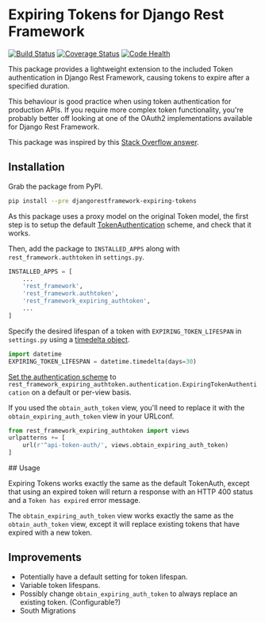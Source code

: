 # Expiring Tokens for Django Rest Framework

[![Build Status](https://travis-ci.org/JamesRitchie/django-rest-framework-expiring-tokens.svg?branch=master)](https://travis-ci.org/JamesRitchie/django-rest-framework-expiring-tokens)
[![Coverage Status](https://coveralls.io/repos/JamesRitchie/django-rest-framework-expiring-tokens/badge.svg)](https://coveralls.io/r/JamesRitchie/django-rest-framework-expiring-tokens)
[![Code Health](https://landscape.io/github/JamesRitchie/django-rest-framework-expiring-tokens/master/landscape.svg?style=flat)](https://landscape.io/github/JamesRitchie/django-rest-framework-expiring-tokens/master)

This package provides a lightweight extension to the included Token
authentication in Django Rest Framework, causing tokens to expire after
a specified duration.

This behaviour is good practice when using token authentication for production
APIs.
If you require more complex token functionality, you're probably better off
looking at one of the OAuth2 implementations available for Django Rest
Framework.

This package was inspired by this
[Stack Overflow answer](http://stackoverflow.com/a/15380732).

## Installation

Grab the package from PyPI.

```zsh
pip install --pre djangorestframework-expiring-tokens
```

As this package uses a proxy model on the original Token model, the first step
is to setup the default
[TokenAuthentication](http://www.django-rest-framework.org/api-guide/authentication/#tokenauthentication)
scheme, and check that it works.

Then, add the package to `INSTALLED_APPS` along with `rest_framework.authtoken` in `settings.py`.

```python
INSTALLED_APPS = [
    ...
    'rest_framework',
    'rest_framework.authtoken',
    'rest_framework_expiring_authtoken',
    ...
]
```

Specify the desired lifespan of a token with `EXPIRING_TOKEN_LIFESPAN` in
`settings.py` using a
[timedelta object](https://docs.python.org/2/library/datetime.html#timedelta-objects).

```python
import datetime
EXPIRING_TOKEN_LIFESPAN = datetime.timedelta(days=30)
```

[Set the authentication scheme](http://www.django-rest-framework.org/api-guide/authentication/#setting-the-authentication-scheme) to `rest_framework_expiring_authtoken.authentication.ExpiringTokenAuthentication`
on a default or per-view basis.

If you used the `obtain_auth_token` view, you'll need to replace it with the  `obtain_expiring_auth_token` view in your URLconf.

```python
from rest_framework_expiring_authtoken import views
urlpatterns += [
    url(r'^api-token-auth/', views.obtain_expiring_auth_token)
]
```

## Usage

Expiring Tokens works exactly the same as the default TokenAuth, except that using an expired token will return a response with an HTTP 400 status and a `Token has expired` error message.

The `obtain_expiring_auth_token` view works exactly the same as the `obtain_auth_token` view, except it will replace existing tokens that have expired with a new token.

## Improvements

 * Potentially have a default setting for token lifespan.
 * Variable token lifespans.
 * Possibly change `obtain_expiring_auth_token` to always replace an existing token. (Configurable?)
 * South Migrations
